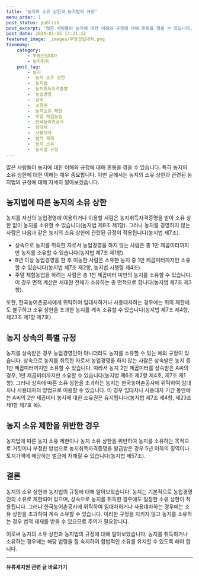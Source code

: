 ```yaml
---
title: '농지의 소유 상한과 농지법의 규정'
menu_order: 1
post_status: publish
post_excerpt: '많은 사람들이 농지에 대한 이해와 규정에 대해 혼동을 겪을 수 있습니다. 특히 농지의 소유 상한에 대한 이해는 매우 중요합니다. 이번 글에서는 농지의 소유 상한과 관련된 농지법의 규정에 대해 자세히 알아보겠습니다.'
post_date: 2024-01-15 14:21:42
featured_image: _images/부동산임대차.png
taxonomy:
    category:
        - 부동산임대차
        - 농지취득
    post_tag:
        - 농지
        -  농지 소유 상한
        -  농지법
        -  농지취득자격증명
        -  농업경영
        -  상속
        -  소유권
        -  농지소유 제한
        -  주말 체험농업
        -  한국농어촌공사
        -  임대차
        -  사용대차
        -  법적 제재
        -  농지 소유
        -  농지법 규정
---
```



많은 사람들이 농지에 대한 이해와 규정에 대해 혼동을 겪을 수 있습니다. 특히 농지의 소유 상한에 대한 이해는 매우 중요합니다. 이번 글에서는 농지의 소유 상한과 관련된 농지법의 규정에 대해 자세히 알아보겠습니다.

## 농지법에 따른 농지의 소유 상한

농지를 자신의 농업경영에 이용하거나 이용할 사람은 농지취득자격증명을 받아 소유 상한 없이 농지를 소유할 수 있습니다(농지법 제8조 제1항). 그러나 농지를 경영하지 않는 사람은 다음과 같은 농지의 소유 상한에 관련된 규정이 적용됩니다(농지법 제7조).

- 상속으로 농지를 취득한 자로서 농업경영을 하지 않는 사람은 총 1만 제곱미터까지만 농지를 소유할 수 있습니다(농지법 제7조 제1항).
- 8년 이상 농업경영을 한 후 이농한 사람은 소유한 농지 중 1만 제곱미터까지만 소유할 수 있습니다(농지법 제7조 제2항, 농지법 시행령 제4조).
- 주말 체험농업을 하려는 사람은 총 1천 제곱미터 미만의 농지를 소유할 수 있습니다. 이 경우 면적 계산은 세대원 전체가 소유하는 총 면적으로 합니다(농지법 제7조 제3항).

또한, 한국농어촌공사에게 위탁하여 임대차하거나 사용대차하는 경우에는 위의 제한에도 불구하고 소유 상한을 초과한 농지를 계속 소유할 수 있습니다(농지법 제7조 제4항, 제23조 제1항 제7호).

## 농지 상속의 특별 규정

농지를 상속받은 경우 농업경영인이 아니더라도 농지를 소유할 수 있는 예외 규정이 있습니다. 상속으로 농지를 취득한 자로서 농업경영을 하지 않는 사람은 상속받은 농지 중 1만 제곱미터까지만 소유할 수 있습니다. 따라서 농지 2만 제곱미터를 상속받은 A씨의 경우, 1만 제곱미터까지만 소유할 수 있습니다(농지법 제6조 제2항 제4호, 제7조 제1항). 그러나 상속에 따른 소유 상한을 초과하는 농지는 한국농어촌공사에 위탁하여 임대차나 사용대차의 방법으로 이용할 수 있습니다. 이 경우 임대차나 사용대차 기간 동안에는 A씨의 2만 제곱미터 농지에 대한 소유권은 유지됩니다(농지법 제7조 제4항, 제23조 제1항 제7호 목).

## 농지 소유 제한을 위반한 경우

농지법에 따른 농지 소유 제한이나 농지 소유 상한을 위반하여 농지를 소유하는 목적으로 거짓이나 부정한 방법으로 농지취득자격증명을 발급받은 경우 5년 이하의 징역이나 토지가액에 해당하는 벌금에 처해질 수 있습니다(농지법 제57조).

## 결론

농지의 소유 상한과 농지법의 규정에 대해 알아보았습니다. 농지는 기본적으로 농업경영인의 소유로 제한되어 있으며, 상속으로 농지를 취득한 경우에도 일정한 소유 상한이 적용됩니다. 그러나 한국농어촌공사에 위탁하여 임대차하거나 사용대차하는 경우에는 소유 상한을 초과하여 계속 소유할 수 있습니다. 이러한 규정을 지키지 않고 농지를 소유하는 경우 법적 제재를 받을 수 있으므로 주의가 필요합니다.

이로써 농지의 소유 상한과 농지법의 규정에 대해 알아보았습니다. 농지를 취득하거나 소유하는 경우에는 해당 법령을 잘 숙지하여 합법적인 소유를 유지할 수 있도록 해야 합니다.
<!-- wp:separator -->
<hr class="wp-block-separator has-alpha-channel-opacity"/>
<!-- /wp:separator -->

<!-- wp:group {"backgroundColor":"base","layout":{"type":"constrained"}} -->
<div class="wp-block-group has-base-background-color has-background"><!-- wp:paragraph {"align":"center","fontSize":"medium"} -->
<p class="has-text-align-center has-large-font-size"><strong>유류세지원 관련 글 바로가기</strong></p>
<!-- /wp:paragraph -->


<!-- wp:latest-posts
{"categories":[{"id":14360,"count":19,"description":"","link":"https://uknowlaw.com/category/%ec%9c%a0%eb%a5%98%ec%84%b8%ec%a7%80%ec%9b%90/","name":"유류세지원","slug":"유류세지원","taxonomy":"category","parent":0,"meta":[],"_links":{"self":[{"href":"https://uknowlaw.com/wp-json/wp/v2/categories/14360"}],"collection":[{"href":"https://uknowlaw.com/wp-json/wp/v2/categories"}],"about":[{"href":"https://uknowlaw.com/wp-json/wp/v2/taxonomies/category"}],"wp:post_type":[{"href":"https://uknowlaw.com/wp-json/wp/v2/posts?categories=14360"}],"curies":[{"name":"wp","href":"https://api.w.org/{rel}","templated":true}]}}],"postsToShow":100,"excerptLength":28,"postLayout":"grid","columns":2,"featuredImageAlign":"left","featuredImageSizeSlug":"large","fontSize":"small"} /--></div>
<!-- /wp:group -->